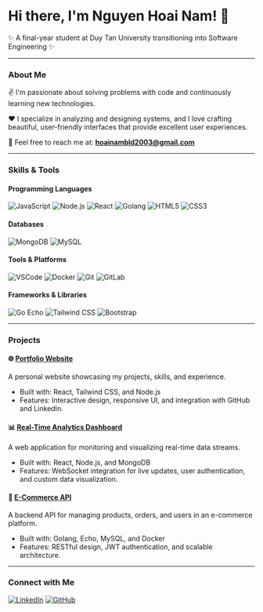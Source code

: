 
<!--
## Hi there 👋
**DaiNef163/DaiNef163** is a ✨ _special_ ✨ repository because its `README.md` (this file) appears on your GitHub profile.

Here are some ideas to get you started:

- 🔭 I’m currently working on ...
- 🌱 I’m currently learning ...
- 👯 I’m looking to collaborate on ...
- 🤔 I’m looking for help with ...
- 💬 Ask me about ...
- 📫 How to reach me: ...
- 😄 Pronouns: ...
- ⚡ Fun fact: ...
-->


# Hi there, I'm Nguyen Hoai Nam! 👋

✨ A final-year student at Duy Tan University transitioning into Software Engineering ✨

---

### About Me

✌️ I'm passionate about solving problems with code and continuously learning new technologies.  

❤️ I specialize in analyzing and designing systems, and I love crafting beautiful, user-friendly interfaces that provide excellent user experiences.  

📧 Feel free to reach me at: **hoainambld2003@gmail.com**  

---

### Skills & Tools

#### Programming Languages  
![JavaScript](https://img.shields.io/badge/JavaScript-F7DF1E?style=for-the-badge&logo=javascript&logoColor=black)
![Node.js](https://img.shields.io/badge/Node.js-339933?style=for-the-badge&logo=node.js&logoColor=white)
![React](https://img.shields.io/badge/React-61DAFB?style=for-the-badge&logo=react&logoColor=black)
![Golang](https://img.shields.io/badge/Go-00ADD8?style=for-the-badge&logo=go&logoColor=white)
![HTML5](https://img.shields.io/badge/HTML5-E34F26?style=for-the-badge&logo=html5&logoColor=white)
![CSS3](https://img.shields.io/badge/CSS3-1572B6?style=for-the-badge&logo=css3&logoColor=white)

#### Databases  
![MongoDB](https://img.shields.io/badge/MongoDB-4EA94B?style=for-the-badge&logo=mongodb&logoColor=white)
![MySQL](https://img.shields.io/badge/MySQL-4479A1?style=for-the-badge&logo=mysql&logoColor=white)

#### Tools & Platforms  
![VSCode](https://img.shields.io/badge/VSCode-007ACC?style=for-the-badge&logo=visual-studio-code&logoColor=white)
![Docker](https://img.shields.io/badge/Docker-2496ED?style=for-the-badge&logo=docker&logoColor=white)
![Git](https://img.shields.io/badge/Git-F05032?style=for-the-badge&logo=git&logoColor=white)
![GitLab](https://img.shields.io/badge/GitLab-FC6D26?style=for-the-badge&logo=gitlab&logoColor=white)  

#### Frameworks & Libraries  
![Go Echo](https://img.shields.io/badge/Echo-00ADD8?style=for-the-badge&logo=go&logoColor=white)
![Tailwind CSS](https://img.shields.io/badge/Tailwind_CSS-38B2AC?style=for-the-badge&logo=tailwind-css&logoColor=white)
![Bootstrap](https://img.shields.io/badge/Bootstrap-7952B3?style=for-the-badge&logo=bootstrap&logoColor=white)

---

### Projects  

#### 🌐 **[Portfolio Website](https://github.com/yourusername/portfolio)**  
A personal website showcasing my projects, skills, and experience.  
- Built with: React, Tailwind CSS, and Node.js  
- Features: Interactive design, responsive UI, and integration with GitHub and LinkedIn.

#### 📊 **[Real-Time Analytics Dashboard](https://github.com/yourusername/analytics-dashboard)**  
A web application for monitoring and visualizing real-time data streams.  
- Built with: React, Node.js, and MongoDB  
- Features: WebSocket integration for live updates, user authentication, and custom data visualization.

#### 🛒 **[E-Commerce API](https://github.com/yourusername/ecommerce-api)**  
A backend API for managing products, orders, and users in an e-commerce platform.  
- Built with: Golang, Echo, MySQL, and Docker  
- Features: RESTful design, JWT authentication, and scalable architecture.

---

### Connect with Me  
[![LinkedIn](https://img.shields.io/badge/LinkedIn-0077B5?style=for-the-badge&logo=linkedin&logoColor=white)](https://linkedin.com/in/yourprofile)
[![GitHub](https://img.shields.io/badge/GitHub-181717?style=for-the-badge&logo=github&logoColor=white)](https://github.com/yourusername)
